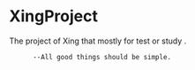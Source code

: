 # XingProject
The project of Xing that mostly for test or study .

          --All good things should be simple.
